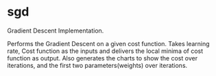 # sgd
Gradient Descent Implementation.

Performs the Gradient Descent on a given cost function.
Takes learning rate, Cost function as the inputs and delivers the local minima of cost function as output.
Also generates the charts to show the cost over iterations, and the first two parameters(weights) over iterations.
